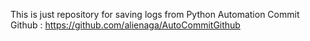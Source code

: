 This is just repository for saving logs from Python Automation Commit Github  : https://github.com/alienaga/AutoCommitGithub

